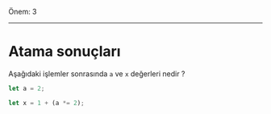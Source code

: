 Önem: 3

---

# Atama sonuçları

Aşağıdaki işlemler sonrasında `a` ve `x` değerleri nedir ?

```js
let a = 2;

let x = 1 + (a *= 2);
```
